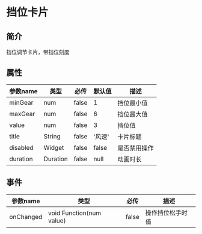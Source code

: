 # 挡位卡片

## 简介
挡位调节卡片，带挡位刻度

## 属性

| 参数name   | 类型       | 必传    | 默认值   | 描述     |
|----------|----------|-------|-------|--------|
| minGear  | num      | false | 1     | 挡位最小值  |
| maxGear  | num      | false | 6     | 挡位最大值  |
| value    | num      | false | 3     | 挡位值    |
| title    | String   | false | '风速'  | 卡片标题   |
| disabled | Widget   | false | false | 是否禁用操作 |
| duration | Duration | false | null  | 动画时长   |

## 事件

| 参数name    | 类型                       | 必传    | 描述       |
|-----------|--------------------------|-------|----------|
| onChanged | void Function(num value) | false | 操作挡位松手时值 |

